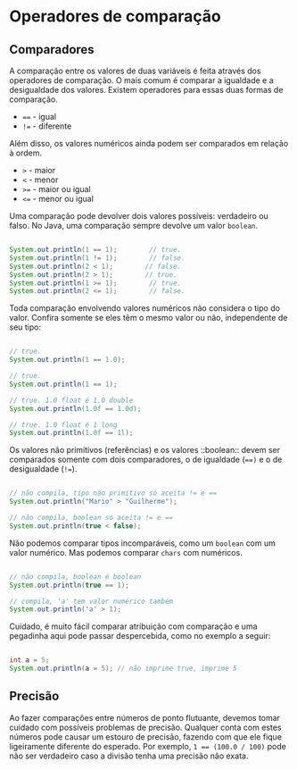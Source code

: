 # Operadores de comparação

## Comparadores

A comparação entre os valores de duas variáveis é feita através dos operadores de comparação. 
O mais comum é comparar a igualdade e a desigualdade dos valores. 
Existem operadores para essas duas formas de comparação.

- `==` - igual
- `!=` - diferente

Além disso, os valores numéricos ainda podem ser comparados em relação à ordem.

- `>` - maior
- `<` - menor
- `>=` - maior ou igual
- `<=` - menor ou igual

Uma comparação pode devolver dois valores possíveis: verdadeiro ou falso. 
No Java, uma comparação sempre devolve um valor `boolean`.

```java

System.out.println(1 == 1);        // true.
System.out.println(1 != 1);        // false.
System.out.println(2 < 1);        // false.
System.out.println(2 > 1);        // true.
System.out.println(1 >= 1);        // true.
System.out.println(2 <= 1);        // false.
```

Toda comparação envolvendo valores numéricos não considera o tipo do valor. 
Confira somente se eles têm o mesmo valor ou não, independente de seu tipo:

```java

// true.
System.out.println(1 == 1.0);    

// true.
System.out.println(1 == 1);        

// true. 1.0 float é 1.0 double
System.out.println(1.0f == 1.0d);    

// true. 1.0 float é 1 long
System.out.println(1.0f == 1l);
```

Os valores não primitivos (referências) e os valores ::boolean:: devem ser comparados somente com dois comparadores, 
o de igualdade (`==)` e o de desigualdade (`!=`).

```java

// não compila, tipo não primitivo só aceita != e ==
System.out.println("Mario" > "Guilherme"); 

// não compila, boolean só aceita != e ==
System.out.println(true < false);
```

Não podemos comparar tipos incomparáveis, como um `boolean` com um valor numérico. 
Mas podemos comparar `chars` com numéricos.

```java

// não compila, boolean é boolean
System.out.println(true == 1); 

// compila, 'a' tem valor numérico também
System.out.println('a' > 1);
```

Cuidado, é muito fácil comparar atribuição com comparação e uma pegadinha aqui pode passar despercebida, 
como no exemplo a seguir:

```java

int a = 5;
System.out.println(a = 5); // não imprime true, imprime 5
```

## Precisão

Ao fazer comparações entre números de ponto flutuante, devemos tomar cuidado com possíveis problemas de precisão. 
Qualquer conta com estes números pode causar um estouro de precisão, fazendo com que ele fique ligeiramente diferente 
do esperado. Por exemplo, `1 == (100.0 / 100)` pode não ser verdadeiro caso a divisão tenha uma precisão não exata.